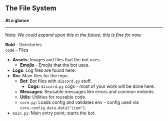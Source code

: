 ## The File System

**At a glance**

---

Note: _We could expand upon this in the future; this is fine for now._

**Bold** - Directories<br/>
`code` - Files

-   **Assets**: Images and files that the bot uses.
    -   **Emojis** - Emojis that the bot uses.
-   **Logs**: Log files are found here.
-   **Src**: Main files for the repo.
    -   **Bot**: Bot files with `discord.py` stuff.
        -   **Cogs**: `discord.py` cogs - most of your work will be done here.
    -   **Messages**: Reusable messages like errors and common embeds.
    -   **Utils**: Utilities for reusable code.
    -   `core.py`: Loads config and validates env - config used via `core.config.data.data["item"]`.
-   `main.py`: Main entry point; starts the bot.
